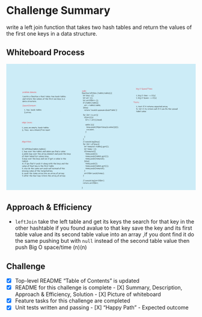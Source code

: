 # Challenge Summary
<!-- Description of the challenge -->
write a left join function that takes two hash tables and return the values of the first one keys in a data structure.

## Whiteboard Process
<!-- Embedded whiteboard image -->

![Whiteboard Image](WB.svg)

## Approach & Efficiency
<!-- What approach did you take? Why? What is the Big O space/time for this approach? -->
- `leftJoin` take the left table and get its keys the search for that key in the other hashtable if you found avalue to that key  save the key and its first table value and its second table value into an array ,if you dont find it do the same pushing but with `null` instead of the second table value then push Big O space/time (n)(n)

## Challenge

- [X] Top-level README “Table of Contents” is updated
- [x] README for this challenge is complete
       - [X] Summary, Description, Approach & Efficiency, Solution
       - [X] Picture of whiteboard
- [X] Feature tasks for this challenge are completed
- [X] Unit tests written and passing
       - [X] “Happy Path” - Expected outcome
